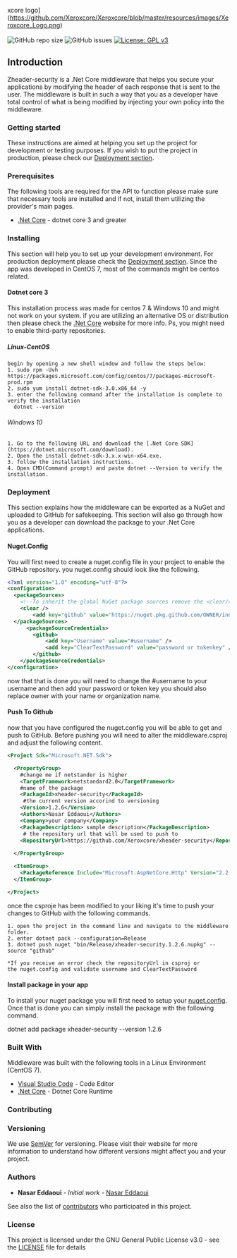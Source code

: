 xcore logo](https://github.com/Xeroxcore/Xeroxcore/blob/master/resources/images/Xeroxcore_Logo.png)
<br/><br/>
![GitHub repo size](https://img.shields.io/github/repo-size/xeroxcore/xheader-security)
![GitHub issues](https://img.shields.io/github/issues/xeroxcore/xheader-security)
[![License: GPL v3](https://img.shields.io/badge/License-GPLv3-blue.svg)](https://github.com/Xeroxcore/xheader-security/blob/master/LICENSE)

## Introduction

Zheader-security is a .Net Core middleware that helps you secure your applications by modifying
the header of each response that is sent to the user. The middleware is built in such a way
that you as a developer have total control of what is being modified by injecting your own policy
into the middleware.

### Getting started

These instructions are aimed at helping you set up the project for development or testing purposes.
If you wish to put the project in production, please check our [Deployment section](#deployment).

### Prerequisites

The following tools are required for the API to function please make sure that necessary tools
are installed and if not, install them utilizing the provider's main pages.

- [.Net Core](https://dotnet.microsoft.com/download/dotnet-core/3.0) - dotnet core 3 and greater

### Installing

This section will help you to set up your development environment. For production deployment please
check the [Deployment section](#deployment). Since the app was developed in CentOS 7, most of the
commands might be centos related.

#### Dotnet core 3

This installation process was made for centos 7 & Windows 10 and might not work on your system. if you are
utilizing an alternative OS or distribution then please check the [.Net Core](https://dotnet.microsoft.com/download/linux-package-manager/rhel/sdk-current) website for more info. Ps, you might need to enable
third-party repositories.

##### Linux-CentOS

```
begin by opening a new shell window and follow the steps below:
1. sudo rpm -Uvh https://packages.microsoft.com/config/centos/7/packages-microsoft-prod.rpm
2. sudo yum install dotnet-sdk-3.0.x86_64 -y
3. enter the following command after the installation is complete to verify the installation
  dotnet --version
```

###### Windows 10

```
1. Go to the following URL and download the [.Net Core SDK](https://dotnet.microsoft.com/download).
2. Open the install dotnet-sdk-3.x.x-win-x64.exe.
3. follow the installation instructions.
4. Open CMD(Command prompt) and paste dotnet --Version to verify the installation.
```

### Deployment

This section explains how the middleware can be exported as a NuGet and uploaded to GitHub for
safekeeping. This section will also go through how you as a developer can download the package
to your .Net Core applications.

#### Nuget.Config

You will first need to create a nuget.config file in your project to enable the GitHub repository.
you nuget.config should look like the following.

```xml
<?xml version="1.0" encoding="utf-8"?>
<configuration>
  <packageSources>
    <!--To inherit the global NuGet package sources remove the <clear/> line below -->
    <clear />
        <add key="github" value="https://nuget.pkg.github.com/OWNER/index.json" />
  </packageSources>
      <packageSourceCredentials>
        <github>
            <add key="Username" value="#username" />
            <add key="ClearTextPassword" value="password or tokenkey" />
        </github>
    </packageSourceCredentials>
</configuration>
```

now that that is done you will need to change the #username to your username and
then add your password or token key you should also replace owner with your name or organization name.

#### Push To Github

now that you have configured the nuget.config you will be able to get and push to GitHub. Before pushing
you will need to alter the middleware.csproj and adjust the following content.

```xml
<Project Sdk="Microsoft.NET.Sdk">

  <PropertyGroup>
    #change me if netstander is higher
    <TargetFramework>netstandard2.0</TargetFramework> 
    #name of the package
    <PackageId>xheader-security</PackageId> 
     #the current version accorind to versioning
    <Version>1.2.6</Version>
    <Authors>Nasar Eddaoui</Authors>
    <Company>your company</Company>
    <PackageDescription> sample description</PackageDescription>
     # the repository url that will be used to push to
    <RepositoryUrl>https://github.com/Xeroxcore/xheader-security</RepositoryUrl> 
   
  </PropertyGroup>

  <ItemGroup>
    <PackageReference Include="Microsoft.AspNetCore.Http" Version="2.2.2" />
  </ItemGroup>

</Project>
```

once the csproje has been modified to your liking it's time to push your changes to GitHub with the following commands.

```
1. open the project in the command line and navigate to the middleware folder.
2. enter dotnet pack --configuration=Release
3. dotnet push nuget "bin/Release/xheader-security.1.2.6.nupkg" --source "github"

*If you receive an error check the repositoryUrl in csproj or 
the nuget.config and validate username and ClearTextPassword
```

#### Install package in your app

To install your nuget package you will first need to setup your [nuget.config](#nuget.config). Once that is done
you can simply install the package with the following command.

dotnet add <PROJECT> package xheader-security --version 1.2.6

### Built With

Middleware was built with the following tools in a Linux Environment (CentOS 7).

- [Visual Studio Code](https://code.visualstudio.com/) - Code Editor
- [.Net Core](https://dotnet.microsoft.com/) - Dotnet Core Runtime

### Contributing

### Versioning

We use [SemVer](http://semver.org/) for versioning. Please visit their website for more
information to understand how different versions might affect you and your project.

### Authors

- **Nasar Eddaoui** - _Initial work_ - [Nasar Eddaoui](https://github.com/Nasar165)

See also the list of [contributors](https://github.com/Xeroxcore/Xeroxcore//graphs/contributors) who participated in this project.

### License

This project is licensed under the GNU General Public License v3.0 - see the [LICENSE](LICENSE) file for details
